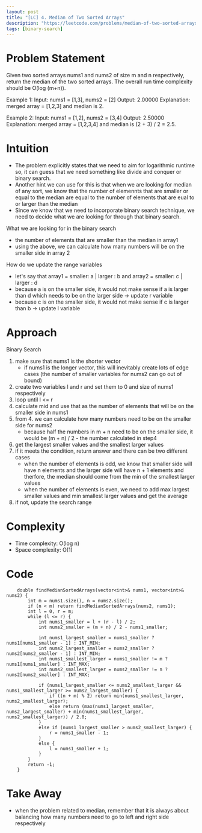 ```yaml
---
layout: post
title: "[LC] 4. Median of Two Sorted Arrays"
description: "https://leetcode.com/problems/median-of-two-sorted-arrays/description/"
tags: [binary-search]
---
```

# Problem Statement
Given two sorted arrays nums1 and nums2 of size m and n respectively, return the median of the two sorted arrays.
The overall run time complexity should be O(log (m+n)).

Example 1:
Input: nums1 = [1,3], nums2 = [2]
Output: 2.00000
Explanation: merged array = [1,2,3] and median is 2.

Example 2:
Input: nums1 = [1,2], nums2 = [3,4]
Output: 2.50000
Explanation: merged array = [1,2,3,4] and median is (2 + 3) / 2 = 2.5.

# Intuition
- The problem explicitly states that we need to aim for logarithmic runtime so, it can guess that we need something like divide and conquer or binary search. 
- Another hint we can use for this is that when we are looking for median of any sort, we know that the number of elemennts that are smaller or equal to the median are equal to the number of elements that are eual to or larger than the median 
- Since we know that we need to incorporate binary search technique, we need to decide what we are looking for through that binary search. 

What we are looking for in the binary search 
- the number of elements that are smaller than the median in array1
- using the above, we can calculate how many numbers will be on the smaller side in array 2 

How do we update the range variables
- let's say that array1 = smaller: a | larger : b and array2 = smaller: c | larger : d
- because a is on the smaller side, it would not make sense if a is larger than d which needs to be on the larger side -> update r variable 
- because c is on the smaller side, it would not make sense if c is larger than b -> update l variable 


# Approach
Binary Search
1. make sure that nums1 is the shorter vector 
    - if nums1 is the longer vector, this will inevitably create lots of edge cases (the number of smaller variables for nums2 can go out of bound)
2. create two variables l and r and set them to 0 and size of nums1 respectively 
3. loop until l <= r
4. calculate mid and use that as the number of elements that will be on the smaller side in nums1
5. from 4. we can calculate how many numbers need to be on the smaller side for nums2
    - because half the numbers in m + n need to be on the smaller side, it would be (m + n) / 2 - the number calculated in step4
6. get the largest smaller values and the smallest larger values 
7. if it meets the condition, return answer and there can be two different cases 
    - when the number of elements is odd, we know that smaller side will have n elements and the larger side will have n + 1 elements and therfore, the median should come from the min of the smallest larger values 
    - when the number of elements is even, we need to add max largest smaller values and min smallest larger values and get the average
8. if not, update the search range

# Complexity
- Time complexity: O(log n)
- Space complexity: O(1)

# Code
```
    double findMedianSortedArrays(vector<int>& nums1, vector<int>& nums2) {
        int m = nums1.size(), n = nums2.size();
        if (n < m) return findMedianSortedArrays(nums2, nums1);
        int l = 0, r = m;
        while (l <= r) {
            int nums1_smaller = l + (r - l) / 2;
            int nums2_smaller = (m + n) / 2 - nums1_smaller;

            int nums1_largest_smaller = nums1_smaller ? nums1[nums1_smaller - 1] : INT_MIN;
            int nums2_largest_smaller = nums2_smaller ? nums2[nums2_smaller - 1] : INT_MIN;
            int nums1_smallest_larger = nums1_smaller != m ? nums1[nums1_smaller] : INT_MAX;
            int nums2_smallest_larger = nums2_smaller != n ? nums2[nums2_smaller] : INT_MAX;
            
            if (nums1_largest_smaller <= nums2_smallest_larger && nums1_smallest_larger >= nums2_largest_smaller) {
                if ((n + m) % 2) return min(nums1_smallest_larger, nums2_smallest_larger);
                else return (max(nums1_largest_smaller, nums2_largest_smaller) + min(nums1_smallest_larger, nums2_smallest_larger)) / 2.0;
            }
            else if (nums1_largest_smaller > nums2_smallest_larger) {
                r = nums1_smaller - 1;
            }
            else {
                l = nums1_smaller + 1;
            }
        }
        return -1;
    }
```
# Take Away
- when the problem related to median, remember that it is always about balancing how many numbers need to go to left and right side respectively
